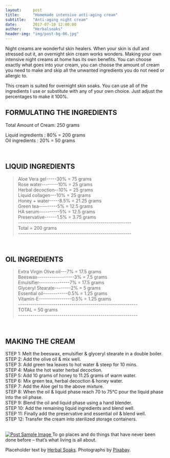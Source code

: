 ```yaml
---
layout:     post
title:      "Homemade intensive anti-aging cream"
subtitle:   "Anti-aging night cream"
date:       2017-07-10 12:00:00
author:     "Herbalsoaks"
header-img: "img/post-bg-06.jpg"
---
```


<p>Night creams are wonderful skin healers.
When your skin is dull and stressed out it, an overnight skin cream works wonders.
Making your own intensive night creams at home has its own benefits.
You can choose exactly what goes into your cream, you can choose the amount of cream you need to make and skip all the unwanted ingredients you do not need or allergic to.

This cream is suited for overnight skin soaks. You can use all of the ingredients I use or substitute with any of your own choice. Just adjust the percentages to make it 100%.</p>





<h2 class="section-heading">FORMULATING THE INGREDIENTS</h2>

<p>Total Amount of Cream: 250 grams<br/>
 
Liquid ingredients  : 80% = 200 grams<br/>
Oil ingredients  : 20% = 50 grams</p><br/>



<h2 class="section-heading">LIQUID INGREDIENTS</h2>
<blockquote>Aloe Vera gel-----30%   = 75 grams<br/>
Rose water--------10%   = 25 grams<br/>
Herbal decoction--10%   = 25 grams<br/>
Liquid collagen---10%   = 25 grams<br/>
Honey + water-----8.5%  = 21.25 grams<br/>
Green tea---------5%    = 12.5 grams<br/>
HA serum----------5%    = 12.5 grams<br/>
Preservative------1.5%  = 3.75 grams<br/>
 -------------------------------------------------------   <br/>          
   Total           = 200 grams<br/>
 -------------------------------------------------------    </blockquote><br/>
 
 
 
 
 
 
 
 

<h2 class="section-heading">OIL INGREDIENTS</h2> 
 
<blockquote>Extra Virgin Olive oil---7%  = 17.5 grams<br/>  
Beeswax------------------3%   = 7.5 grams<br/>   
Emulsifier---------------7%   = 17.5 grams<br/>  
Glyceryl Stearate--------2%   = 5 grams<br/>  
Essential oil------------0.5% = 1.25 grams<br/>   
Vitamin-E----------------0.5% = 1.25 grams<br/>  
----------------------------------------------------------<br/>  
    TOTAL          = 50 grams<br/>  
----------------------------------------------------------<br/>  
 </blockquote><br/>  





<h2 class="section-heading">MAKING THE CREAM</h2>

<p>STEP 1: Melt the beeswax, emulsifier & glyceryl stearate in a double boiler.<br/> 
STEP 2: Add the olive oil & mix well.<br/> 
STEP 3: Add green tea leaves to hot water & steep for 10 mins.<br/> 
STEP 4: Make the hot water herbal decoction.<br/> 
STEP 5: Add 10 grams of honey to 11.25 grams of warm water.<br/> 
STEP 6: Mix green tea, herbal decoction & honey water.<br/> 
STEP 7: Add the Aloe gel to the above mixture.<br/> 
STEP 8: When the oil & liquid phase reach 70 to 75°C pour the liquid phase into the oil phase.<br/> 
STEP 9: Blend the oil and liquid phase using a hand blender.<br/> 
STEP 10: Add the remaining liquid ingredients and blend well.<br/> 
STEP 11: Finally add the preservative and essential oil & blend well.<br/> 
STEP 12: Transfer the cream into sterilized storage containers.</p><br/> 

<a href="#">
    <img src="{{ site.baseurl }}/img/post-sample-image.jpg" alt="Post Sample Image">
</a>
<span class="caption text-muted">To go places and do things that have never been done before – that’s what living is all about.</span>


<p>Placeholder text by <a href="http://herbalsoaks.com/">Herbal Soaks</a>. Photographs by <a href="https://www.pixabay.com">Pixabay</a>.</p>
